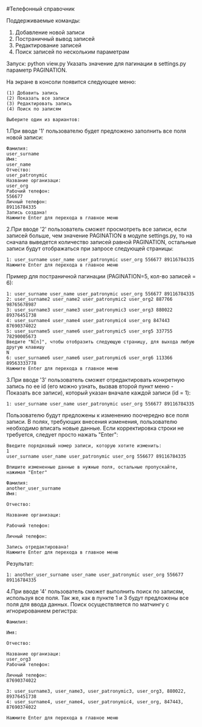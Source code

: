 #Телефонный справочник

Поддерживаемые команды:
1. Добавление новой записи
2. Постраничный вывод записей
3. Редактирование записей
4. Поиск записей по нескольким параметрам

Запуск: python view.py
Указать значение для пагинации в settings.py параметр PAGINATION.

На экране в консоли появится следующее меню:

    (1) Добавить запись
    (2) Показать все записи
    (3) Редактировать запись
    (4) Поиск по записям

    Выберите один из вариантов:

1.При вводе '1' пользователю будет предложено заполнить все поля новой записи:

    Фамилия:
    user_surname
    Имя:
    user_name
    Отчество:
    user_patronymic
    Название организаци:
    user_org
    Рабочий телефон:
    556677     
    Личный телефон:
    89116784335
    Запись создана!
    Нажмите Enter для перехода в главное меню
    
2.При вводе '2' пользователь сможет просмотреть все записи, если записей больше,
чем значение PAGINATION в модуле settings.py, то на сначала выведется количество записей равной PAGINATION,
остальные записи будут отображаться при запросе следующей страницы:
    
    1: user_surname user_name user_patronymic user_org 556677 89116784335
    Нажмите Enter для перехода в главное меню
    
Пример для постраничной пагинации (PAGINATION=5, кол-во записей = 6):
    
    1: user_surname user_name user_patronymic user_org 556677 89116784335
    2: user_surname2 user_name2 user_patronymic2 user_org2 887766 98765678987
    3: user_surname3 user_name3 user_patronymic3 user_org3 880022 89376451738
    4: user_surname4 user_name4 user_patronymic4 user_org 847443 87690374022
    5: user_surname5 user_name6 user_patronymic5 user_org5 337755 78290005673
    Введите "N[n]", чтобы отобразить следующую страницу, для выхода любую другую клавишу
    N
    6: user_surname6 user_name6 user_patronymic6 user_org6 113366 89563333778
    Нажмите Enter для перехода в главное меню

3.При вводе '3' пользователь сможет отредактировать конкретную запись по ее id (его можно узнать, вызвав второй пункт меню - Показать все записи), который указан
 вначале каждой записи (id = 1):
    
    1: user_surname user_name user_patronymic user_org 556677 89116784335

Пользователю будут предложены к изменению поочередно все поля записи. В полях, требующих внесения изменения, пользователю необходимо вписать новые данные. 
Если корректировка строки не требуется, следует просто нажать "Enter":

    Введите порядковый номер записи, которую хотите изменить:
    1
    user_surname user_name user_patronymic user_org 556677 89116784335
    
    Впишите измененные данные в нужные поля, остальные пропускайте, нажимая "Enter"
    
    Фамилия:
    another_user_surname
    Имя:
    
    Отчество:
    
    Название организаци:
    
    Рабочий телефон:
    
    Личный телефон:
    
    Запись отредактирована!
    Нажмите Enter для перехода в главное меню

Результат:
    
    1: another_user_surname user_name user_patronymic user_org 556677 89116784335

4.При вводе '4' пользователь сможет выполнить поиск по записям, используя все поля. 
Так же, как в пункте 1 и 3 будут предложены все поля для ввода данных. Поиск осуществляется 
по матчингу с игнорированием регистра:

    Фамилия:
 
    Имя:
    
    Отчество:
    
    Название организаци:
    user_org3
    Рабочий телефон:
    
    Личный телефон:
    87690374022
    
    3: user_surname3, user_name3, user_patronymic3, user_org3, 880022, 89376451738
    4: user_surname4, user_name4, user_patronymic4, user_org, 847443, 87690374022
    
    Нажмите Enter для перехода в главное меню
